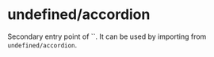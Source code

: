 # undefined/accordion

Secondary entry point of ``. It can be used by importing from `undefined/accordion`.
